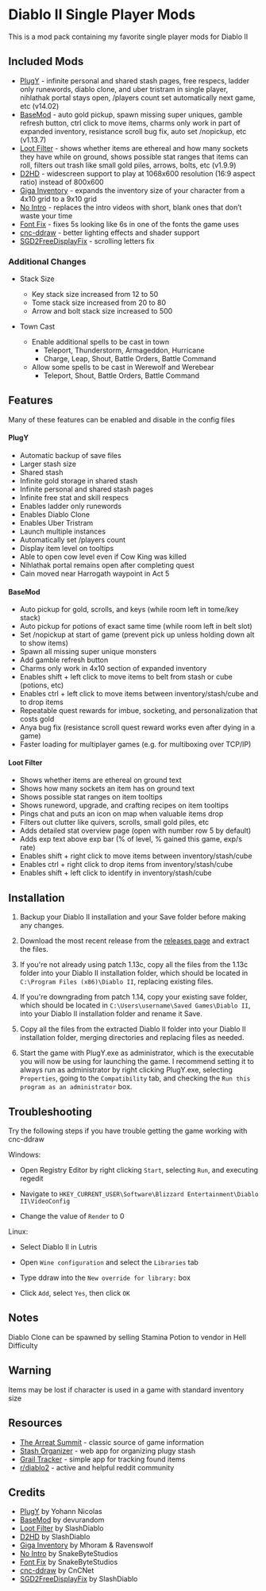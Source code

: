 # Diablo II Single Player Mods

This is a mod pack containing my favorite single player mods for Diablo II

## Included Mods

- [PlugY](http://plugy.free.fr/en/index.html) - infinite personal and shared stash pages, free respecs, ladder only runewords, diablo clone, and uber tristram in single player, nihlathak portal stays open, /players count set automatically next game, etc (v14.02)
- [BaseMod](https://www.moddb.com/mods/basemod) - auto gold pickup, spawn missing super uniques, gamble refresh button, ctrl click to move items, charms only work in part of expanded inventory, resistance scroll bug fix, auto set /nopickup, etc (v1.13.7)
- [Loot Filter](https://github.com/cyhyraethz/slashdiablo-maphack-giga) - shows whether items are ethereal and how many sockets they have while on ground, shows possible stat ranges that items can roll, filters out trash like small gold piles, arrows, bolts, etc (v1.9.9)
- [D2HD](https://github.com/IAmTrial/SlashDiablo-HD) - widescreen support to play at 1068x600 resolution (16:9 aspect ratio) instead of 800x600
- [Giga Inventory](https://github.com/cyhyraethz/d2-giga-inv) - expands the inventory size of your character from a 4x10 grid to a 9x10 grid
- [No Intro](https://www.snakebytestudios.com/projects/mods/diablo-2-mods/#nointro) - replaces the intro videos with short, blank ones that don’t waste your time
- [Font Fix](https://www.snakebytestudios.com/projects/mods/diablo-2-mods/#fixedfont) - fixes 5s looking like 6s in one of the fonts the game uses
- [cnc-ddraw](https://github.com/CnCNet/cnc-ddraw) - better lighting effects and shader support
- [SGD2FreeDisplayFix](https://github.com/mir-diablo-ii-tools/SlashGaming-Diablo-II-Free-Display-Fix) - scrolling letters fix

### Additional Changes

- Stack Size
  - Key stack size increased from 12 to 50
  - Tome stack size increased from 20 to 80
  - Arrow and bolt stack size increased to 500

- Town Cast
  - Enable additional spells to be cast in town
    - Teleport, Thunderstorm, Armageddon, Hurricane
    - Charge, Leap, Shout, Battle Orders, Battle Command
  - Allow some spells to be cast in Werewolf and Werebear
    - Teleport, Shout, Battle Orders, Battle Command

## Features

Many of these features can be enabled and disable in the config files

#### PlugY

- Automatic backup of save files
- Larger stash size
- Shared stash
- Infinite gold storage in shared stash
- Infinite personal and shared stash pages
- Infinite free stat and skill respecs
- Enables ladder only runewords
- Enables Diablo Clone
- Enables Uber Tristram
- Launch multiple instances
- Automatically set /players count
- Display item level on tooltips
- Able to open cow level even if Cow King was killed
- Nihlathak portal remains open after completing quest
- Cain moved near Harrogath waypoint in Act 5

#### BaseMod

- Auto pickup for gold, scrolls, and keys (while room left in tome/key stack)
- Auto pickup for potions of exact same time (while room left in belt slot)
- Set /nopickup at start of game (prevent pick up unless holding down alt to show items)
- Spawn all missing super unique monsters
- Add gamble refresh button
- Charms only work in 4x10 section of expanded inventory
- Enables shift + left click to move items to belt from stash or cube (potions, etc)
- Enables ctrl + left click to move items between inventory/stash/cube and to drop items
- Repeatable quest rewards for imbue, socketing, and personalization that costs gold
- Anya bug fix (resistance scroll quest reward works even after dying in a game)
- Faster loading for multiplayer games (e.g. for multiboxing over TCP/IP)

#### Loot Filter

- Shows whether items are ethereal on ground text
- Shows how many sockets an item has on ground text
- Shows possible stat ranges on item tooltips
- Shows runeword, upgrade, and crafting recipes on item tooltips
- Pings chat and puts an icon on map when valuable items drop
- Filters out clutter like quivers, scrolls, small gold piles, etc
- Adds detailed stat overview page (open with number row 5 by default)
- Adds exp text above exp bar (% of level, % gained this game, exp/s rate)
- Enables shift + right click to move items between inventory/stash/cube
- Enables ctrl + right click to drop items from inventory/stash/cube
- Enables shift + left click to identify in inventory/stash/cube

## Installation

1. Backup your Diablo II installation and your Save folder before making any changes.

2. Download the most recent release from the [releases page](https://github.com/cyhyraethz/d2-sp-mods/releases)
   and extract the files.

3. If you're not already using patch 1.13c, copy all the files from the 1.13c
   folder into your Diablo II installation folder, which should be located in
   `C:\Program Files (x86)\Diablo II`, replacing existing files.

4. If you're downgrading from patch 1.14, copy your existing save folder,
   which should be located in `C:\Users\username\Saved Games\Diablo II`,
   into your Diablo II installation folder and rename it Save.

5. Copy all the files from the extracted Diablo II folder into your Diablo II
   installation folder, merging directories and replacing files as needed.

6. Start the game with PlugY.exe as administrator, which is the executable you will now
   be using for launching the game. I recommend setting it to always run as administrator
   by right clicking PlugY.exe, selecting `Properties`, going to the `Compatibility` tab,
   and checking the `Run this program as an administrator` box.

## Troubleshooting

Try the following steps if you have trouble getting the game working with cnc-ddraw

Windows:

- Open Registry Editor by right clicking `Start`, selecting `Run`, and executing regedit

- Navigate to `HKEY_CURRENT_USER\Software\Blizzard Entertainment\Diablo II\VideoConfig`

- Change the value of `Render` to 0

Linux:

- Select Diablo II in Lutris

- Open `Wine configuration` and select the `Libraries` tab

- Type ddraw into the `New override for library:` box

- Click `Add`, select `Yes`, then click `OK`

## Notes

Diablo Clone can be spawned by selling Stamina Potion to vendor in Hell Difficulty

## Warning

Items may be lost if character is used in a game with standard inventory size

## Resources

- [The Arreat Summit](http://classic.battle.net/diablo2exp/) - classic source of game information
- [Stash Organizer](https://youdz.github.io/d2-stash-organizer/) - web app for organizing plugy stash
- [Grail Tracker](https://d2-holy-grail.herokuapp.com/) - simple app for tracking found items
- [r/diablo2](https://www.reddit.com/r/diablo2/) - active and helpful reddit community

## Credits

- [PlugY](http://plugy.free.fr/en/index.html) by Yohann Nicolas
- [BaseMod](https://www.moddb.com/mods/basemod) by devurandom
- [Loot Filter](https://github.com/cyhyraethz/slashdiablo-maphack-giga) by SlashDiablo
- [D2HD](https://github.com/IAmTrial/SlashDiablo-HD) by SlashDiablo
- [Giga Inventory](https://github.com/cyhyraethz/d2-giga-inv) by Mhoram & Ravenswolf
- [No Intro](https://www.snakebytestudios.com/projects/mods/diablo-2-mods/#nointro) by SnakeByteStudios
- [Font Fix](https://www.snakebytestudios.com/projects/mods/diablo-2-mods/#fixedfont) by SnakeByteStudios
- [cnc-ddraw](https://github.com/CnCNet/cnc-ddraw) by CnCNet
- [SGD2FreeDisplayFix](https://github.com/mir-diablo-ii-tools/SlashGaming-Diablo-II-Free-Display-Fix) by SlashDiablo
